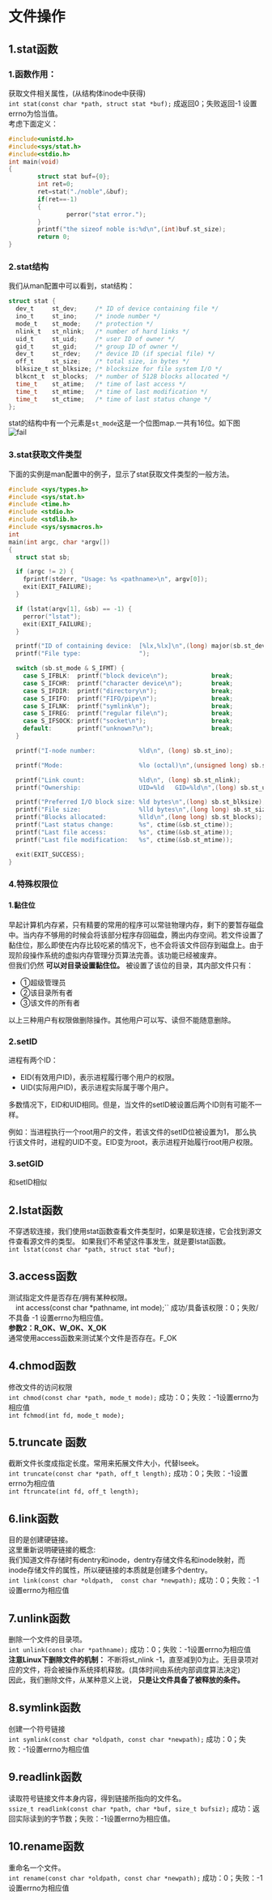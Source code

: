 # 文件操作
## 1.stat函数
### 1.函数作用：
获取文件相关属性，(从结构体inode中获得)<br>
``int stat(const char *path, struct stat *buf);`` 	成返回0；失败返回-1 设置errno为恰当值。<br>
考虑下面定义：<br>
```c
#include<unistd.h>
#include<sys/stat.h>
#include<stdio.h>
int main(void)
{
        struct stat buf={0};
        int ret=0;
        ret=stat("./noble",&buf);
        if(ret==-1)
        {
                perror("stat error.");
        }
        printf("the sizeof noble is:%d\n",(int)buf.st_size);
        return 0;
}
```
### 2.stat结构
我们从man配置中可以看到，stat结构：<br>
```c
struct stat {
  dev_t     st_dev;     /* ID of device containing file */
  ino_t     st_ino;     /* inode number */
  mode_t    st_mode;    /* protection */
  nlink_t   st_nlink;   /* number of hard links */
  uid_t     st_uid;     /* user ID of owner */
  gid_t     st_gid;     /* group ID of owner */
  dev_t     st_rdev;    /* device ID (if special file) */
  off_t     st_size;    /* total size, in bytes */
  blksize_t st_blksize; /* blocksize for file system I/O */
  blkcnt_t  st_blocks;  /* number of 512B blocks allocated */
  time_t    st_atime;   /* time of last access */
  time_t    st_mtime;   /* time of last modification */
  time_t    st_ctime;   /* time of last status change */
};
```
stat的结构中有一个元素是``st_mode``这是一个位图map.一共有16位。如下图<br>
![fail](img/7.1.PNG)<br>
### 3.stat获取文件类型
下面的实例是man配置中的例子，显示了stat获取文件类型的一般方法。<br>

```c
#include <sys/types.h>
#include <sys/stat.h>
#include <time.h>
#include <stdio.h>
#include <stdlib.h>
#include <sys/sysmacros.h>
int
main(int argc, char *argv[])
{
  struct stat sb;

  if (argc != 2) {
    fprintf(stderr, "Usage: %s <pathname>\n", argv[0]);
    exit(EXIT_FAILURE);
  }

  if (lstat(argv[1], &sb) == -1) {
    perror("lstat");
    exit(EXIT_FAILURE);
  }

  printf("ID of containing device:  [%lx,%lx]\n",(long) major(sb.st_dev), (long) minor(sb.st_dev));
  printf("File type:                ");

  switch (sb.st_mode & S_IFMT) {
    case S_IFBLK:  printf("block device\n");            break;
    case S_IFCHR:  printf("character device\n");        break;
    case S_IFDIR:  printf("directory\n");               break;
    case S_IFIFO:  printf("FIFO/pipe\n");               break;
    case S_IFLNK:  printf("symlink\n");                 break;
    case S_IFREG:  printf("regular file\n");            break;
    case S_IFSOCK: printf("socket\n");                  break;
    default:       printf("unknown?\n");                break;
  }

  printf("I-node number:            %ld\n", (long) sb.st_ino);

  printf("Mode:                     %lo (octal)\n",(unsigned long) sb.st_mode);

  printf("Link count:               %ld\n", (long) sb.st_nlink);
  printf("Ownership:                UID=%ld   GID=%ld\n",(long) sb.st_uid, (long) sb.st_gid);

  printf("Preferred I/O block size: %ld bytes\n",(long) sb.st_blksize);
  printf("File size:                %lld bytes\n",(long long) sb.st_size);
  printf("Blocks allocated:         %lld\n",(long long) sb.st_blocks);
  printf("Last status change:       %s", ctime(&sb.st_ctime));
  printf("Last file access:         %s", ctime(&sb.st_atime));
  printf("Last file modification:   %s", ctime(&sb.st_mtime));

  exit(EXIT_SUCCESS);
}
```

### 4.特殊权限位
#### 1.黏住位
早起计算机内存紧，只有精要的常用的程序可以常驻物理内存，剩下的要暂存磁盘中。当内存不够用的时候会将该部分程序存回磁盘，腾出内存空间。若文件设置了黏住位，那么即使在内存比较吃紧的情况下，也不会将该文件回存到磁盘上。由于现阶段操作系统的虚拟内存管理分页算法完善。该功能已经被废弃。<br>
但我们仍然 __可以对目录设置黏住位。__ 被设置了该位的目录，其内部文件只有：<br>

- ①超级管理员
- ②该目录所有者
- ③该文件的所有者 <br>


以上三种用户有权限做删除操作。其他用户可以写、读但不能随意删除。<br>

### 2.setID
进程有两个ID：<br>
- EID(有效用户ID)，表示进程履行哪个用户的权限。
- UID(实际用户ID)，表示进程实际属于哪个用户。

多数情况下，EID和UID相同。但是，当文件的setID被设置后两个ID则有可能不一样。<br>

例如：当进程执行一个root用户的文件，若该文件的setID位被设置为1， 那么执行该文件时，进程的UID不变。EID变为root，表示进程开始履行root用户权限。<br>

### 3.setGID
和setID相似


## 2.lstat函数
不穿透软连接，我们使用stat函数查看文件类型时，如果是软连接，它会找到源文件查看源文件的类型。
如果我们不希望这件事发生，就是要lstat函数。<br>
``int lstat(const char *path, struct stat *buf);``<br>


## 3.access函数
测试指定文件是否存在/拥有某种权限。<br>
``	``int access(const char *pathname,  int mode);`` 成功/具备该权限：0；失败/不具备 -1 设置errno为相应值。<br>
__参数2：R_OK、W_OK、X_OK__<br>
	通常使用access函数来测试某个文件是否存在。F_OK	<br>

## 4.chmod函数
修改文件的访问权限<br>
``int chmod(const char *path, mode_t mode);``		成功：0；失败：-1设置errno为相应值<br>
``int fchmod(int fd, mode_t mode);``<br>

## 5.truncate 函数
截断文件长度成指定长度。常用来拓展文件大小，代替lseek。<br>
 ``int truncate(const char *path, off_t length);``	成功：0；失败：-1设置errno为相应值<br>
``int ftruncate(int fd, off_t length);``<br>

## 6.link函数
目的是创建硬链接。<br>
这里重新说明硬链接的概念:<br>
我们知道文件存储时有dentry和inode，dentry存储文件名和inode映射，而inode存储文件的属性，所以硬链接的本质就是创建多个dentry。<br>
``int link(const char *oldpath,  const char *newpath);``	成功：0；失败：-1设置errno为相应值<br>

## 7.unlink函数
删除一个文件的目录项。<br>
``int unlink(const char *pathname);``	成功：0；失败：-1设置errno为相应值<br>
__注意Linux下删除文件的机制：__ 不断将st_nlink -1，直至减到0为止。无目录项对应的文件，将会被操作系统择机释放。(具体时间由系统内部调度算法决定)<br>
因此，我们删除文件，从某种意义上说， __只是让文件具备了被释放的条件。__<br>


## 8.symlink函数
创建一个符号链接<br>
``int symlink(const char *oldpath, const char *newpath);``	成功：0；失败：-1设置errno为相应值<br>

## 9.readlink函数
读取符号链接文件本身内容，得到链接所指向的文件名。<br>
``ssize_t readlink(const char *path, char *buf, size_t bufsiz);``	成功：返回实际读到的字节数；失败：-1设置errno为相应值。<br>

## 10.rename函数
重命名一个文件。<br>
``int rename(const char *oldpath, const char *newpath);`` 成功：0；失败：-1设置errno为相应值<br>
